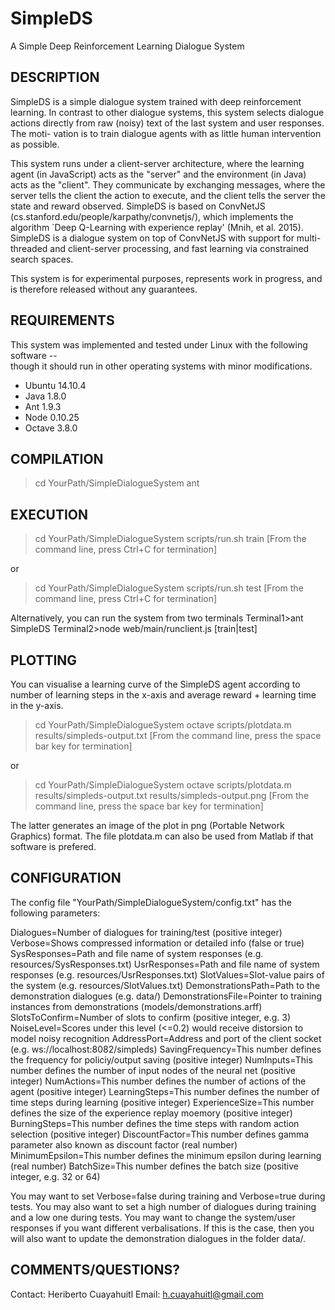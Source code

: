 # SimpleDS
A Simple Deep Reinforcement Learning Dialogue System

DESCRIPTION
-----------
SimpleDS is a simple dialogue system trained with deep reinforcement learning.
In contrast to other dialogue systems, this system selects dialogue actions 
directly from raw (noisy) text of the last system and user responses. The moti-
vation is to train dialogue agents with as little human intervention as possible. 

This system runs under a client-server architecture, where the learning agent (in 
JavaScript) acts as the "server" and the environment (in Java) acts as the "client". 
They communicate by exchanging messages, where the server tells the client the 
action to execute, and the client tells the server the state and reward observed. 
SimpleDS is based on ConvNetJS (cs.stanford.edu/people/karpathy/convnetjs/), which 
implements the algorithm `Deep Q-Learning with experience replay' (Mnih, et al. 2015).
SimpleDS is a dialogue system on top of ConvNetJS with support for multi-threaded 
and client-server processing, and fast learning via constrained search spaces.

This system is for experimental purposes, represents work in progress, and is 
therefore released without any guarantees.

REQUIREMENTS
------------
This system was implemented and tested under Linux with the following software --  
though it should run in other operating systems with minor modifications.
+ Ubuntu 14.10.4
+ Java 1.8.0
+ Ant 1.9.3 
+ Node 0.10.25
+ Octave 3.8.0

COMPILATION
-----------
>cd YourPath/SimpleDialogueSystem
>ant

EXECUTION
---------
>cd YourPath/SimpleDialogueSystem
>scripts/run.sh train
>[From the command line, press Ctrl+C for termination]

or 

>cd YourPath/SimpleDialogueSystem
>scripts/run.sh test
>[From the command line, press Ctrl+C for termination]

Alternatively, you can run the system from two terminals
Terminal1>ant SimpleDS
Terminal2>node web/main/runclient.js [train|test]

PLOTTING
--------
You can visualise a learning curve of the SimpleDS agent according to number of 
learning steps in the x-axis and average reward + learning time in the y-axis.

>cd YourPath/SimpleDialogueSystem
>octave scripts/plotdata.m results/simpleds-output.txt
>[From the command line, press the space bar key for termination]

or 

>cd YourPath/SimpleDialogueSystem
>octave scripts/plotdata.m results/simpleds-output.txt results/simpleds-output.png
>[From the command line, press the space bar key for termination]

The latter generates an image of the plot in png (Portable Network Graphics) format.
The file plotdata.m can also be used from Matlab if that software is prefered.

CONFIGURATION
-------------
The config file "YourPath/SimpleDialogueSystem/config.txt" has the following parameters:

Dialogues=Number of dialogues for training/test (positive integer)
Verbose=Shows compressed information or detailed info (false or true)
SysResponses=Path and file name of system responses (e.g. resources/SysResponses.txt)
UsrResponses=Path and file name of system responses (e.g. resources/UsrResponses.txt)
SlotValues=Slot-value pairs of the system (e.g. resources/SlotValues.txt)
DemonstrationsPath=Path to the demonstration dialogues (e.g. data/)
DemonstrationsFile=Pointer to training instances from demonstrations (models/demonstrations.arff)
SlotsToConfirm=Number of slots to confirm (positive integer, e.g. 3)
NoiseLevel=Scores under this level (<=0.2) would receive distorsion to model noisy recognition
AddressPort=Address and port of the client socket (e.g. ws://localhost:8082/simpleds)
SavingFrequency=This number defines the frequency for policiy/output saving (positive integer)
NumInputs=This number defines the number of input nodes of the neural net (positive integer) 
NumActions=This number defines the number of actions of the agent (positive integer)
LearningSteps=This number defines the number of time steps during learning (positive integer)
ExperienceSize=This number defines the size of the experience replay moemory (positive integer)
BurningSteps=This number defines the time steps with random action selection (positive integer)
DiscountFactor=This number defines gamma parameter also known as discount factor (real number)
MinimumEpsilon=This number defines the minimum epsilon during learning (real number)
BatchSize=This number defines the batch size (positive integer, e.g. 32 or 64)

You may want to set Verbose=false during training and Verbose=true during tests.
You may also want to set a high number of dialogues during training and a low one during tests.
You may want to change the system/user responses if you want different verbalisations. If this
is the case, then you will also want to update the demonstration dialogues in the folder data/.

COMMENTS/QUESTIONS?
-------------------
Contact: Heriberto Cuayahuitl
Email: h.cuayahuitl@gmail.com
